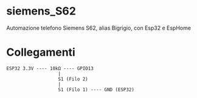 # siemens_S62
Automazione telefono Siemens S62, alias Bigrigio, con Esp32 e EspHome

# Collegamenti
```
ESP32 3.3V ---- 10kΩ ---- GPIO13
                   |
                   S1 (Filo 2)
                   |
                   S1 (Filo 1) ---- GND (ESP32)
```
